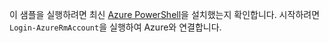 이 샘플을 실행하려면 최신 [Azure PowerShell](/powershell/azureps-cmdlets-docs)을 설치했는지 확인합니다. 시작하려면 `Login-AzureRmAccount`을 실행하여 Azure와 연결합니다. 
